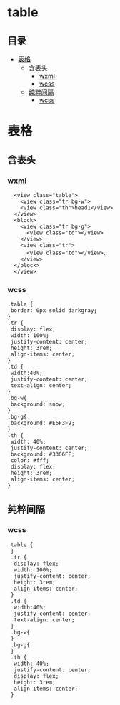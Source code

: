# table

## 目录

-   [表格](#表格)
    -   [含表头](#含表头)
        -   [wxml](#wxml)
        -   [wcss](#wcss)
    -   [纯粹间隔](#纯粹间隔)
        -   [wcss](#wcss)

# 表格

## 含表头

### wxml

```纯文本
  <view class="table">
    <view class="tr bg-w">
    <view class="th">head1</view>
  </view>
  <block>
    <view class="tr bg-g">
      <view class="td"></view>
    </view>
    <view class="tr">
      <view class="td"></view>、
    </view>
  </block>
  </view>
```

### wcss

```纯文本
.table {
 border: 0px solid darkgray;
}
.tr {
 display: flex;
 width: 100%;
 justify-content: center;
 height: 3rem;
 align-items: center;
}
.td {
 width:40%;
 justify-content: center;
 text-align: center;
}
.bg-w{
 background: snow;
}
.bg-g{
 background: #E6F3F9;
}
.th {
 width: 40%;
 justify-content: center;
 background: #3366FF;
 color: #fff;
 display: flex;
 height: 3rem;
 align-items: center;
}
```

## 纯粹间隔

### wcss

```纯文本
.table {
 }
 .tr {
  display: flex;
  width: 100%;
  justify-content: center;
  height: 3rem;
  align-items: center;
 }
 .td {
  width:40%;
  justify-content: center;
  text-align: center;
 }
 .bg-w{
 }
 .bg-g{
 }
 .th {
  width: 40%;
  justify-content: center;
  display: flex;
  height: 3rem;
  align-items: center;
 }
```
